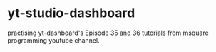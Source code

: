 # yt-studio-dashboard
practising yt-dashboard's Episode 35 and 36 tutorials from msquare programming youtube channel.
